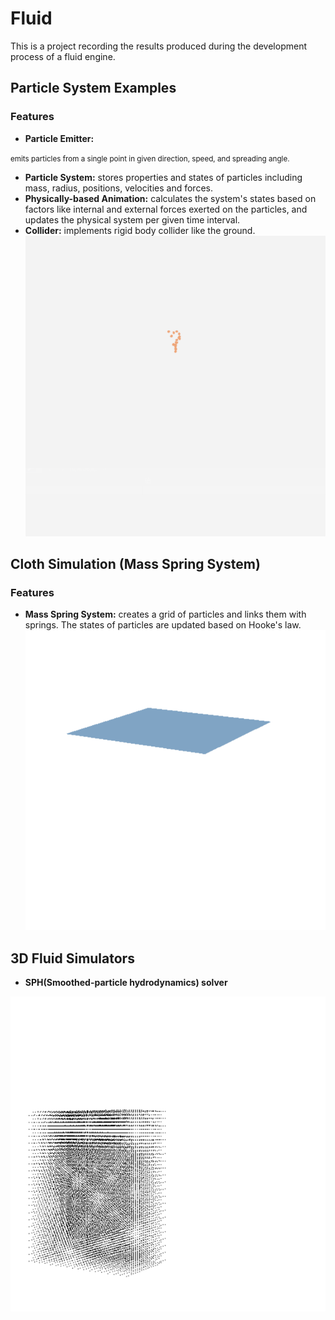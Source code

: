 # Fluid

This is a project recording the results produced during the development process of a fluid engine.

## Particle System Examples

### Features
+ **Particle Emitter:**

<small>emits particles from a single point in given direction, speed, and spreading angle.</small>
+ **Particle System:** stores properties and states of particles including mass, radius, positions, velocities and forces.
+ **Physically-based Animation:** calculates the system's states based on factors like internal and external forces exerted on the particles, and updates the physical system per given time interval.
+ **Collider:** implements rigid body collider like the ground.
![image](https://github.com/Hebella/Fluid/blob/master/ParticleSystemTest.gif)

## Cloth Simulation (Mass Spring System)

### Features
+ **Mass Spring System:** creates a grid of particles and links them with springs. The states of particles are updated based on Hooke's law.
![image](https://github.com/Hebella/Fluid/blob/master/ClothSimulationTest.gif)
## 3D Fluid Simulators
+ **SPH(Smoothed-particle hydrodynamics) solver**

![image](https://github.com/Hebella/Fluid/blob/master/SphSolverTest_2.gif)
